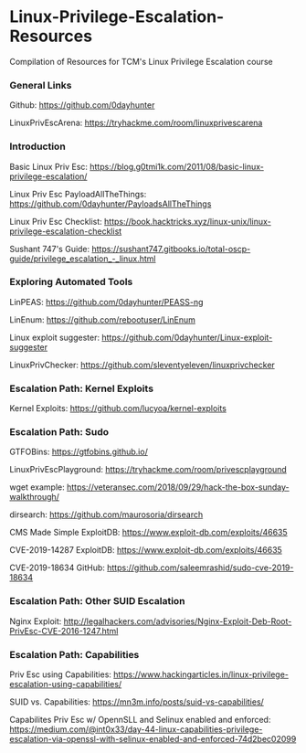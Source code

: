 # Linux-Privilege-Escalation-Resources
Compilation of Resources for TCM's Linux Privilege Escalation course

### General Links

Github: https://github.com/0dayhunter
 
LinuxPrivEscArena: https://tryhackme.com/room/linuxprivescarena

### Introduction
Basic Linux Priv Esc: https://blog.g0tmi1k.com/2011/08/basic-linux-privilege-escalation/

Linux Priv Esc PayloadAllTheThings: https://github.com/0dayhunter/PayloadsAllTheThings

Linux Priv Esc Checklist: https://book.hacktricks.xyz/linux-unix/linux-privilege-escalation-checklist

Sushant 747's Guide: https://sushant747.gitbooks.io/total-oscp-guide/privilege_escalation_-_linux.html

### Exploring Automated Tools
LinPEAS: https://github.com/0dayhunter/PEASS-ng

LinEnum: https://github.com/rebootuser/LinEnum

Linux exploit suggester: https://github.com/0dayhunter/Linux-exploit-suggester

LinuxPrivChecker: https://github.com/sleventyeleven/linuxprivchecker

### Escalation Path: Kernel Exploits
Kernel Exploits: https://github.com/lucyoa/kernel-exploits

### Escalation Path: Sudo
GTFOBins: https://gtfobins.github.io/

LinuxPrivEscPlayground: https://tryhackme.com/room/privescplayground

wget example: https://veteransec.com/2018/09/29/hack-the-box-sunday-walkthrough/

dirsearch: https://github.com/maurosoria/dirsearch

CMS Made Simple ExploitDB: https://www.exploit-db.com/exploits/46635

CVE-2019-14287 ExploitDB: https://www.exploit-db.com/exploits/46635

CVE-2019-18634 GitHub: https://github.com/saleemrashid/sudo-cve-2019-18634

### Escalation Path: Other SUID Escalation
Nginx Exploit: http://legalhackers.com/advisories/Nginx-Exploit-Deb-Root-PrivEsc-CVE-2016-1247.html

### Escalation Path: Capabilities
Priv Esc using Capabilities: https://www.hackingarticles.in/linux-privilege-escalation-using-capabilities/

SUID vs. Capabilities: https://mn3m.info/posts/suid-vs-capabilities/

Capabilites Priv Esc w/ OpennSLL and Selinux enabled and enforced: https://medium.com/@int0x33/day-44-linux-capabilities-privilege-escalation-via-openssl-with-selinux-enabled-and-enforced-74d2bec02099
